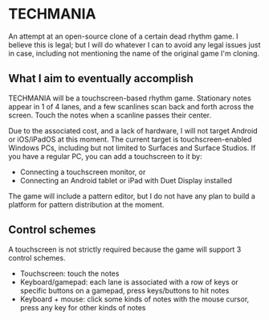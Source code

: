# TECHMANIA
An attempt at an open-source clone of a certain dead rhythm game. I believe this is legal; but I will do whatever I can to avoid any legal issues just in case, including not mentioning the name of the original game I'm cloning.

## What I aim to eventually accomplish

TECHMANIA will be a touchscreen-based rhythm game. Stationary notes appear in 1 of 4 lanes, and a few scanlines scan back and forth across the screen. Touch the notes when a scanline passes their center.

Due to the associated cost, and a lack of hardware, I will not target Android or iOS/iPadOS at this moment. The current target is touchscreen-enabled Windows PCs, including but not limited to Surfaces and Surface Studios. If you have a regular PC, you can add a touchscreen to it by:

* Connecting a touchscreen monitor, or
* Connecting an Android tablet or iPad with Duet Display installed

The game will include a pattern editor, but I do not have any plan to build a platform for pattern distribution at the moment.

## Control schemes

A touchscreen is not strictly required because the game will support 3 control schemes.

* Touchscreen: touch the notes
* Keyboard/gamepad: each lane is associated with a row of keys or specific buttons on a gamepad, press keys/buttons to hit notes
* Keyboard + mouse: click some kinds of notes with the mouse cursor, press any key for other kinds of notes
